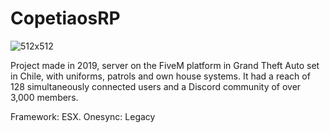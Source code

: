 # CopetiaosRP

![512x512](https://user-images.githubusercontent.com/51030210/188247235-eda3f2af-1b9a-4185-8204-99be6618755b.PNG)


Project made in 2019, server on the FiveM platform in Grand Theft Auto set in Chile, with uniforms, patrols and own house systems. It had a reach of 128 simultaneously connected users and a Discord community of over 3,000 members.


Framework: ESX.
Onesync: Legacy
